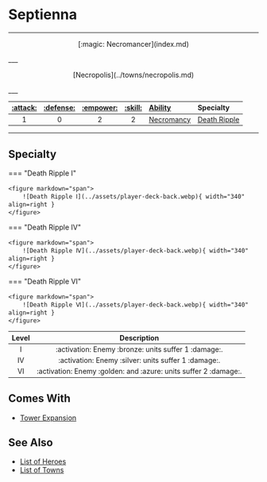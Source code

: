 # Septienna

___
<p style="text-align: center;" markdown>[:magic: Necromancer](index.md)</p>
___
<p style="text-align: center;" markdown>[Necropolis](../towns/necropolis.md)</p>
___

| [:attack:](../statistics/attack.md) | [:defense:](../statistics/defense.md) | [:empower:](../statistics/power.md) | [:skill:](../statistics/knowledge.md) | [Ability](../abilities/index.md) | Specialty |
| :---: | :---: | :---: | :---: | :--- | :--- |
| 1 | 0 | 2 | 2 | [Necromancy](../abilities/necromancy.md) | [Death Ripple](#specialty) |

___


## Specialty

=== "Death Ripple Ⅰ"

    <figure markdown="span">
        ![Death Ripple Ⅰ](../assets/player-deck-back.webp){ width="340" align=right }
    </figure>

=== "Death Ripple Ⅳ"

    <figure markdown="span">
        ![Death Ripple Ⅳ](../assets/player-deck-back.webp){ width="340" align=right }
    </figure>

=== "Death Ripple Ⅵ"

    <figure markdown="span">
        ![Death Ripple Ⅵ](../assets/player-deck-back.webp){ width="340" align=right }
    </figure>


| Level | Description |
| :---: | :---: |
| Ⅰ | :activation: Enemy :bronze: units suffer 1 :damage:. |
| Ⅳ | :activation: Enemy :silver: units suffer 1 :damage:. |
| Ⅵ | :activation: Enemy :golden: and :azure: units suffer 2 :damage:. |


## Comes With

- [Tower Expansion](../content.md)


## See Also

- [List of Heroes](index.md)
- [List of Towns](../towns/index.md)
